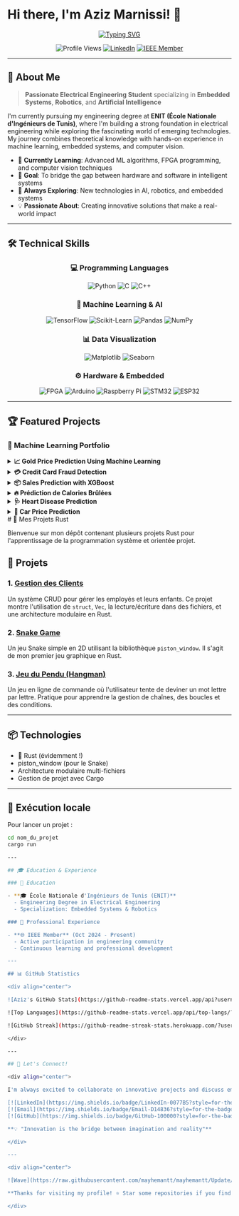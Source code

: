 # Hi there, I'm Aziz Marnissi! 👋

<div align="center">

[![Typing SVG](https://readme-typing-svg.herokuapp.com?font=Fira+Code&pause=1000&color=2E8B57&center=true&vCenter=true&width=600&lines=Aspiring+Electrical+Engineer+%7C+ENIT;Embedded+Systems+%26+Robotics+Enthusiast;Machine+Learning+%7C+AI+%7C+Deep+Learning;Python+%7C+C%2FC%2B%2B+%7C+FPGA+Developer;Computer+Vision+%26+Data+Science)](https://git.io/typing-svg)

![Profile Views](https://komarev.com/ghpvc/?username=azizmarnissi&color=brightgreen&style=flat-square)
[![LinkedIn](https://img.shields.io/badge/-LinkedIn-0077B5?style=flat-square&logo=linkedin&logoColor=white)](https://www.linkedin.com/in/aziz-marnissi)
[![IEEE Member](https://img.shields.io/badge/IEEE-Member-00629B?style=flat-square&logo=ieee&logoColor=white)](https://www.ieee.org/)

</div>

---

## 🚀 About Me

> **Passionate Electrical Engineering Student** specializing in **Embedded Systems**, **Robotics**, and **Artificial Intelligence**

I'm currently pursuing my engineering degree at **ENIT (École Nationale d'Ingénieurs de Tunis)**, where I'm building a strong foundation in electrical engineering while exploring the fascinating world of emerging technologies. My journey combines theoretical knowledge with hands-on experience in machine learning, embedded systems, and computer vision.

- 🔬 **Currently Learning**: Advanced ML algorithms, FPGA programming, and computer vision techniques
- 🎯 **Goal**: To bridge the gap between hardware and software in intelligent systems
- 🌱 **Always Exploring**: New technologies in AI, robotics, and embedded systems
- 💡 **Passionate About**: Creating innovative solutions that make a real-world impact

---

## 🛠️ Technical Skills

<div align="center">

### 💻 Programming Languages

![Python](https://img.shields.io/badge/Python-3776AB?style=for-the-badge&logo=python&logoColor=white)
![C](https://img.shields.io/badge/C-00599C?style=for-the-badge&logo=c&logoColor=white)
![C++](https://img.shields.io/badge/C++-00599C?style=for-the-badge&logo=cplusplus&logoColor=white)

### 🤖 Machine Learning & AI

![TensorFlow](https://img.shields.io/badge/TensorFlow-FF6F00?style=for-the-badge&logo=tensorflow&logoColor=white)
![Scikit-Learn](https://img.shields.io/badge/scikit--learn-F7931E?style=for-the-badge&logo=scikit-learn&logoColor=white)
![Pandas](https://img.shields.io/badge/pandas-150458?style=for-the-badge&logo=pandas&logoColor=white)
![NumPy](https://img.shields.io/badge/numpy-013243?style=for-the-badge&logo=numpy&logoColor=white)

### 📊 Data Visualization

![Matplotlib](https://img.shields.io/badge/Matplotlib-11557c?style=for-the-badge&logo=python&logoColor=white)
![Seaborn](https://img.shields.io/badge/Seaborn-3776AB?style=for-the-badge&logo=python&logoColor=white)

### ⚙️ Hardware & Embedded

![FPGA](https://img.shields.io/badge/FPGA-FF6C37?style=for-the-badge&logo=xilinx&logoColor=white)
![Arduino](https://img.shields.io/badge/Arduino-00979D?style=for-the-badge&logo=arduino&logoColor=white)
![Raspberry Pi](https://img.shields.io/badge/Raspberry%20Pi-A22846?style=for-the-badge&logo=raspberry-pi&logoColor=white)
![STM32](https://img.shields.io/badge/STM32-03234B?style=for-the-badge&logo=STMicroelectronics&logoColor=white)
![ESP32](https://img.shields.io/badge/ESP32-2C3E50?style=for-the-badge&logo=espressif&logoColor=white)


</div>

---

## 🏆 Featured Projects

### 🥇 Machine Learning Portfolio

<details>
<summary><strong>📈 Gold Price Prediction Using Machine Learning</strong></summary>

**🎯 Objective**: Predict Gold ETF (GLD) prices based on economic indicators

**🔧 Key Features**:

- 📊 Analyzed correlations between GLD, Crude Oil (USO), Silver (SLV), and S&P 500 (SPX)
- 🌲 Implemented Random Forest Regressor for accurate predictions
- 📈 Achieved high R² score with strong performance metrics
- 🔍 Created comprehensive data visualizations and correlation heatmaps

**💻 Tech Stack**: Python | Pandas | Matplotlib | Seaborn | Scikit-learn

</details>

<details>
<summary><strong>💳 Credit Card Fraud Detection</strong></summary>

**🎯 Objective**: Detect fraudulent credit card transactions using ML

**🔧 Key Features**:

- ⚖️ Handled extreme class imbalance using under-sampling techniques
- 🤖 Implemented Logistic Regression for binary classification
- 📊 Created ROC curves and confusion matrix for model evaluation
- 🔥 Built correlation heatmaps and distribution analysis

**💡 Key Insights**: Fraudulent transactions typically involve smaller amounts than legitimate ones

**💻 Tech Stack**: Python | Pandas | NumPy | Seaborn | Matplotlib | Scikit-learn

</details>

<details>
<summary><strong>📦 Sales Prediction with XGBoost</strong></summary>

**🎯 Objective**: Predict retail outlet sales based on product and store attributes

**🔧 Key Features**:

- 🧹 Comprehensive data cleaning and preprocessing
- 🏷️ Advanced categorical variable encoding
- 🚀 XGBoost regression model implementation
- 📊 MSE and R² metrics evaluation with visualization

**💻 Tech Stack**: Python | Pandas | Seaborn | Matplotlib | Scikit-learn | XGBoost

</details>

<details>
<summary><strong>🔥 Prédiction de Calories Brûlées</strong></summary>

**🎯 Objective**: Predict calories burned during physical exercise

**🔧 Key Features**:

- 📁 Data fusion from multiple CSV files (exercise.csv & calories.csv)
- 👥 Gender-based analysis and categorical encoding
- 🤖 XGBoostRegressor for supervised regression
- 📈 MAE evaluation with comprehensive EDA

**💻 Tech Stack**: Python | Pandas | XGBoost | Matplotlib | Seaborn

</details>

<details>
<summary><strong>🩺 Heart Disease Prediction</strong></summary>

**🎯 Objective**: Predict heart disease presence using clinical data

**🔧 Key Features**:

- 🏥 Clinical and lifestyle data preprocessing
- 🤖 Logistic Regression model training
- ✅ Strong accuracy achievement on test data
- 📊 Performance metrics visualization

**💻 Tech Stack**: Python | Pandas | Matplotlib | Scikit-learn

</details>

<details>
<summary><strong>🚗 Car Price Prediction</strong></summary>

**🎯 Objective**: Predict used car selling prices using ML

**🔧 Key Features**:

- 📈 Linear Regression and Lasso Regression comparison
- 🏆 Achieved 87% R² score with Linear Regression
- 🧹 Real-world automotive data cleaning and transformation
- 📊 Actual vs. predicted price visualizations

**💻 Tech Stack**: Python | Pandas | Matplotlib | Seaborn | Scikit-learn

</details>
# 🚀 Mes Projets Rust

Bienvenue sur mon dépôt contenant plusieurs projets Rust pour l'apprentissage de la programmation système et orientée projet.

## 🧩 Projets

### 1. [Gestion des Clients](./client_manager)

Un système CRUD pour gérer les employés et leurs enfants. Ce projet montre l'utilisation de `struct`, `Vec`, la lecture/écriture dans des fichiers, et une architecture modulaire en Rust.

### 2. [Snake Game](./snake_game)

Un jeu Snake simple en 2D utilisant la bibliothèque `piston_window`. Il s'agit de mon premier jeu graphique en Rust.

### 3. [Jeu du Pendu (Hangman)](./hangman_game)

Un jeu en ligne de commande où l'utilisateur tente de deviner un mot lettre par lettre. Pratique pour apprendre la gestion de chaînes, des boucles et des conditions.

---

## 📦 Technologies

- 🦀 Rust (évidemment !)
- piston_window (pour le Snake)
- Architecture modulaire multi-fichiers
- Gestion de projet avec Cargo

---

## 🔧 Exécution locale

Pour lancer un projet :

```bash
cd nom_du_projet
cargo run

---

## 🎓 Education & Experience

### 🏫 Education

- **🎓 École Nationale d'Ingénieurs de Tunis (ENIT)**
  - Engineering Degree in Electrical Engineering
  - Specialization: Embedded Systems & Robotics

### 💼 Professional Experience

- **🌐 IEEE Member** (Oct 2024 - Present)
  - Active participation in engineering community
  - Continuous learning and professional development

---

## 📊 GitHub Statistics

<div align="center">

![Aziz's GitHub Stats](https://github-readme-stats.vercel.app/api?username=azizmarnissi&show_icons=true&theme=radical&count_private=true)

![Top Languages](https://github-readme-stats.vercel.app/api/top-langs/?username=azizmarnissi&layout=compact&theme=radical)

![GitHub Streak](https://github-readme-streak-stats.herokuapp.com/?user=azizmarnissi&theme=radical)

</div>

---

## 🤝 Let's Connect!

<div align="center">

I'm always excited to collaborate on innovative projects and discuss emerging technologies in AI, robotics, and embedded systems!

[![LinkedIn](https://img.shields.io/badge/LinkedIn-0077B5?style=for-the-badge&logo=linkedin&logoColor=white)](https://www.linkedin.com/in/aziz-marnissi)
[![Email](https://img.shields.io/badge/Email-D14836?style=for-the-badge&logo=gmail&logoColor=white)](mailto:aziz.marnissi@example.com)
[![GitHub](https://img.shields.io/badge/GitHub-100000?style=for-the-badge&logo=github&logoColor=white)](https://github.com/azizmarnissi)

**💡 "Innovation is the bridge between imagination and reality"**

</div>

---

<div align="center">

![Wave](https://raw.githubusercontent.com/mayhemantt/mayhemantt/Update/svg/Bottom.svg)

**Thanks for visiting my profile! ⭐ Star some repositories if you find them interesting!**

</div>
